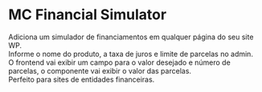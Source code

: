 # MC Financial Simulator
 Adiciona um simulador de financiamentos em qualquer página do seu site WP.<br>
 Informe o nome do produto, a taxa de juros e limite de parcelas no admin.<br>
 O frontend vai exibir um campo para o valor desejado e número de parcelas, o componente
 vai exibir o valor das parcelas.<br>
 Perfeito para sites de entidades financeiras.
